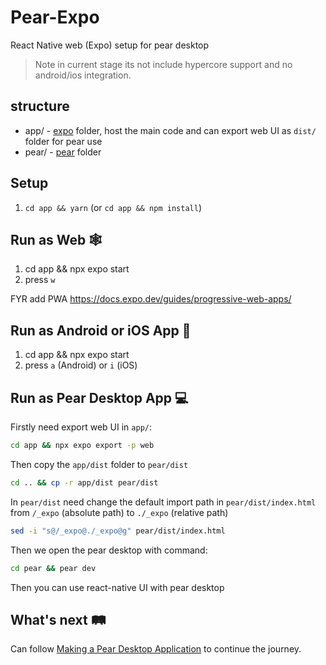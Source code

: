 # Pear-Expo

React Native web (Expo) setup for pear desktop

> Note in current stage its not include hypercore support and no android/ios integration.

## structure

- app/ - [expo](https://docs.expo.dev/) folder, host the main code and can export web UI as `dist/` folder for pear use
- pear/ - [pear](https://docs.pears.com/guides/starting-a-pear-desktop-project) folder

## Setup

1. `cd app && yarn` (or `cd app && npm install`)

## Run as Web 🕸️

1. cd app && npx expo start
1. press `w`

FYR add PWA https://docs.expo.dev/guides/progressive-web-apps/

## Run as Android or iOS App 📱

1. cd app && npx expo start
1. press `a` (Android) or `i` (iOS)

## Run as Pear Desktop App 💻

Firstly need export web UI in `app/`:

```sh
cd app && npx expo export -p web
```

Then copy the `app/dist` folder to `pear/dist`

```sh
cd .. && cp -r app/dist pear/dist
```

In `pear/dist` need change the default import path in `pear/dist/index.html` from `/_expo` (absolute path) to `./_expo` (relative path)

```sh
sed -i "s@/_expo@./_expo@g" pear/dist/index.html
```

Then we open the pear desktop with command:

```sh
cd pear && pear dev
```

Then you can use react-native UI with pear desktop

## What's next 🛤️

Can follow [Making a Pear Desktop Application](https://docs.pears.com/guides/making-a-pear-desktop-app) to continue the journey.
